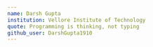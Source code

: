 ```yaml
---
name: Darsh Gupta 
institution: Vellore Institute of Technology 
quote: Programming is thinking, not typing 
github_user: DarshGupta1910
---
```

